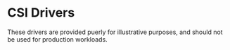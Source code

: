 # CSI Drivers

These drivers are provided puerly for illustrative purposes, and should not be used for production workloads. 

